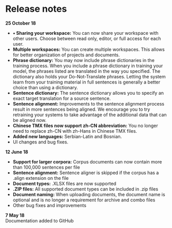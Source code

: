 # Release notes

**25 October 18**
* **•	Sharing your workspace:** You can now share your workspace with other users. Choose between read only, editor, or full access for each user. 
* **Multiple workspaces:** You can create multiple workspaces. This allows for better organization of projects and documents.  
* **Phrase dictionary:** You may now include phrase dictionaries in the training process. When you include a phrase dictionary in training your model, the phrases listed are translated in the way you specified. The dictionary also holds your Do-Not-Translate phrases. Letting the system learn from your training material in full sentences is generally a better choice than using a dictionary.
* **Sentence dictionary:** The sentence dictionary allows you to specify an exact target translation for a source sentence.
* **Sentence alignment:** Improvements to the sentence alignment process result in more sentences being aligned.  We encourage you to try retraining your systems to take advantage of the additional data that can be aligned now.
* **Chinese TMX files now support zh-CN abbreviation:** You no longer need to replace zh-CN with zh-Hans in Chinese TMX files.
* **Added new languages:** Serbian-Latin and Bosnian.
* UI changes and bug fixes.


**12 June 18**

* **Support for larger corpora:** Corpus documents can now contain more than 100,000 sentences per file
* **Sentence alignment:** Sentence aligner is skipped if the corpus has a .align extension on the file
* **Document types:** .XLSX files are now supported
* **.ZIP files:** All supported document types can be included in .zip files
* **Document naming:** When uploading documents, the document name is optional and is no longer a requirement for archive and combo files
* Other bug fixes and improvements


**7 May 18**<br/>
Documentation added to GitHub
